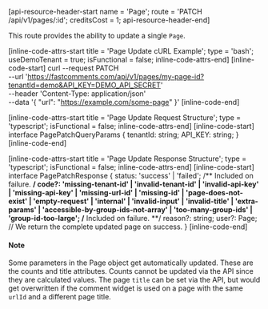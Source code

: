 [api-resource-header-start name = 'Page'; route = 'PATCH /api/v1/pages/:id'; creditsCost = 1; api-resource-header-end]

This route provides the ability to update a single `Page`.

[inline-code-attrs-start title = 'Page Update cURL Example'; type = 'bash'; useDemoTenant = true; isFunctional = false; inline-code-attrs-end]
[inline-code-start]
curl --request PATCH \
  --url 'https://fastcomments.com/api/v1/pages/my-page-id?tenantId=demo&API_KEY=DEMO_API_SECRET' \
  --header 'Content-Type: application/json' \
  --data '{
	"url": "https://example.com/some-page"
}'
[inline-code-end]

[inline-code-attrs-start title = 'Page Update Request Structure'; type = 'typescript'; isFunctional = false; inline-code-attrs-end]
[inline-code-start]
interface PagePatchQueryParams {
    tenantId: string;
    API_KEY: string;
}
[inline-code-end]

[inline-code-attrs-start title = 'Page Update Response Structure'; type = 'typescript'; isFunctional = false; inline-code-attrs-end]
[inline-code-start]
interface PagePatchResponse {
    status: 'success' | 'failed';
    /** Included on failure. **/
    code?: 'missing-tenant-id' | 'invalid-tenant-id' | 'invalid-api-key' | 'missing-api-key' | 'missing-url-id' | 'missing-id' | 'page-does-not-exist' | 'empty-request' | 'internal' | 'invalid-input' | 'invalid-title' | 'extra-params' | 'accessible-by-group-ids-not-array' | 'too-many-group-ids' | 'group-id-too-large';
    /** Included on failure. **/
    reason?: string;
    user?: Page; // We return the complete updated page on success.
}
[inline-code-end]

#### Note

Some parameters in the Page object get automatically updated. These are the counts and title attributes. Counts cannot be updated
via the API since they are calculated values. The page `title` can be set via the API, but would get overwritten if the comment widget is used on
a page with the same `urlId` and a different page title.
